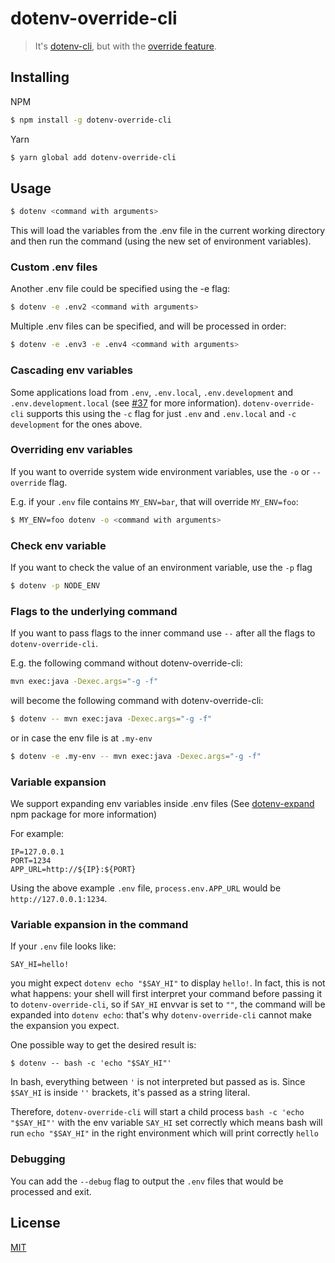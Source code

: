 # dotenv-override-cli

> It's [dotenv-cli](https://github.com/entropitor/dotenv-cli), but with the [override feature](https://github.com/motdotla/dotenv/issues/199).

## Installing

NPM
```bash
$ npm install -g dotenv-override-cli
```

Yarn
```bash
$ yarn global add dotenv-override-cli
```

## Usage

```bash
$ dotenv <command with arguments>
```

This will load the variables from the .env file in the current working directory and then run the command (using the new set of environment variables).

### Custom .env files
Another .env file could be specified using the -e flag:
```bash
$ dotenv -e .env2 <command with arguments>
```

Multiple .env files can be specified, and will be processed in order:
```bash
$ dotenv -e .env3 -e .env4 <command with arguments>
```

### Cascading env variables
Some applications load from `.env`, `.env.local`, `.env.development` and `.env.development.local`
(see [#37](https://github.com/entropitor/dotenv-cli/issues/37) for more information).
`dotenv-override-cli` supports this using the `-c` flag for just `.env` and `.env.local` and `-c development` for the ones above.

### Overriding env variables
If you want to override system wide environment variables, use the `-o` or `--override` flag.

E.g. if your `.env` file contains `MY_ENV=bar`, that will override `MY_ENV=foo`:
```bash
$ MY_ENV=foo dotenv -o <command with arguments>
```

### Check env variable
If you want to check the value of an environment variable, use the `-p` flag
```bash
$ dotenv -p NODE_ENV
```

### Flags to the underlying command
If you want to pass flags to the inner command use `--` after all the flags to `dotenv-override-cli`.

E.g. the following command without dotenv-override-cli:
```bash
mvn exec:java -Dexec.args="-g -f"
```

will become the following command with dotenv-override-cli:
```bash
$ dotenv -- mvn exec:java -Dexec.args="-g -f"
```
or in case the env file is at `.my-env`
```bash
$ dotenv -e .my-env -- mvn exec:java -Dexec.args="-g -f"
```

### Variable expansion
We support expanding env variables inside .env files (See [dotenv-expand](https://github.com/motdotla/dotenv-expand) npm package for more information)

For example:
```
IP=127.0.0.1
PORT=1234
APP_URL=http://${IP}:${PORT}
```
Using the above example `.env` file, `process.env.APP_URL` would be `http://127.0.0.1:1234`.

### Variable expansion in the command

If your `.env` file looks like:

```
SAY_HI=hello!
```

you might expect `dotenv echo "$SAY_HI"` to display `hello!`. In fact, this is not what happens: your shell will first interpret your command before passing it to `dotenv-override-cli`, so if `SAY_HI` envvar is set to `""`, the command will be expanded into `dotenv echo`: that's why `dotenv-override-cli` cannot make the expansion you expect.

One possible way to get the desired result is:

```
$ dotenv -- bash -c 'echo "$SAY_HI"'
```

In bash, everything between `'` is not interpreted but passed as is. Since `$SAY_HI` is inside `''` brackets, it's passed as a string literal.

Therefore, `dotenv-override-cli` will start a child process `bash -c 'echo "$SAY_HI"'` with the env variable `SAY_HI` set correctly which means bash will run `echo "$SAY_HI"` in the right environment which will print correctly `hello`

### Debugging

You can add the `--debug` flag to output the `.env` files that would be processed and exit.

## License

[MIT](https://en.wikipedia.org/wiki/MIT_License)
